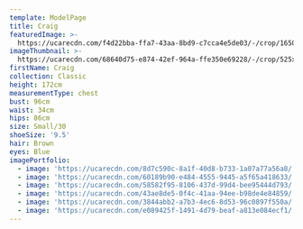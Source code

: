 ```yaml
---
template: ModelPage
title: Craig
featuredImage: >-
  https://ucarecdn.com/f4d22bba-ffa7-43aa-8bd9-c7cca4e5de03/-/crop/1650x993/0,0/-/preview/
imageThumbnail: >-
  https://ucarecdn.com/68640d75-e874-42ef-964a-ffe350e69228/-/crop/525x724/151,0/-/preview/
firstName: Craig
collection: Classic
height: 172cm
measurementType: chest
bust: 96cm
waist: 34cm
hips: 86cm
size: Small/30
shoeSize: '9.5'
hair: Brown
eyes: Blue
imagePortfolio:
  - image: 'https://ucarecdn.com/8d7c590c-8a1f-40d8-b733-1a07a77a56a8/'
  - image: 'https://ucarecdn.com/60189b90-e484-4555-9445-a5f65a418633/'
  - image: 'https://ucarecdn.com/58582f95-8106-437d-99d4-bee95444d793/'
  - image: 'https://ucarecdn.com/43ae8de5-0f4c-41aa-94ee-b98de4e84859/'
  - image: 'https://ucarecdn.com/3844abb2-a7b3-4ec6-8d53-96c0897f550a/'
  - image: 'https://ucarecdn.com/e089425f-1491-4d79-beaf-a813e084ecf1/'
---
```


